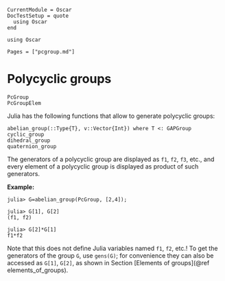 ```@meta
CurrentModule = Oscar
DocTestSetup = quote
  using Oscar
end
```

```@setup oscar
using Oscar
```

```@contents
Pages = ["pcgroup.md"]
```

# Polycyclic groups

```@docs
PcGroup
PcGroupElem
```

Julia has the following functions that allow to generate polycyclic groups:
```@docs
abelian_group(::Type{T}, v::Vector{Int}) where T <: GAPGroup
cyclic_group
dihedral_group
quaternion_group
```

The generators of a polycyclic group are displayed as `f1`, `f2`, `f3`, etc., and every element of a polycyclic group is displayed as product of such generators.

  **Example:**
```jldoctest
julia> G=abelian_group(PcGroup, [2,4]);

julia> G[1], G[2]
(f1, f2)

julia> G[2]*G[1]
f1*f2
```

Note that this does not define Julia variables named `f1`, `f2`, etc.! To get the generators of the group `G`, use `gens(G)`; for convenience they can also be accessed as `G[1]`, `G[2]`, as shown in Section [Elements of groups](@ref elements_of_groups).
